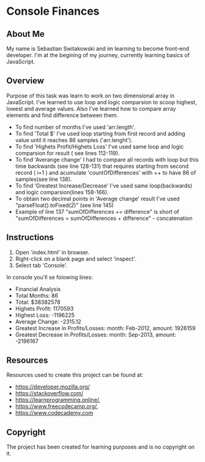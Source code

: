 # Console Finances

## About Me
My name is Sebastian Switakowski and im learning to become front-end developer. I'm at the begining of my journey, currently learning basics of JavaScript.
## Overview
Purpose of this task was learn to work on two dimensional array in JavaScript. I've learned to use loop and logic comparsion to scoop highest, lowest and average values. Also I've learned how to compare array elements and find difference between them.

* To find number of months I've used 'arr.length'.
* To find 'Total $' I've used loop starting from first record and adding value until it reaches 86 samples ('arr.lenght').
* To find 'Highets Profit/Highets Loss' I've used same loop and logic comparsion for result ( see lines 112-119).
* To find 'Averange change' I had to compare all records with loop but this time backwards (see line 128-131) that requires starting from second record ( i=1 ) and acumulate 'countOfDifferences' with ++ to have 86 of samples(see line 138).
* To find 'Greatest Increase/Decrease' I've used same loop(backwards) and logic comparsion(lines 158-166).
* To obtain two decimal points in 'Average change' result I've used "parseFloat().toFixed(2)"  (see line 145)
* Example of line 137 "sumOfDifferences += difference" is short of "sumOfDifferences = sumOfDifferences + difference" - concatenation

## Instructions
1. Open 'index.html' in browser.
2. Right-click on a blank page and select 'inspect'.
3. Select tab 'Console'.

In console you'll se folowing lines:
  
 * Financial Analysis 
 * Total Months: 86
 * Total: $38382578
 * Highets Profit: 1170593
 * Highest Loss: -1196225
 * Average Change: -2315.12
 * Greatest Increase in Profits/Losses: month: Feb-2012, amount: 1926159
 * Greatest Decrease in Profits/Losses: month: Sep-2013, amount: -2196167
## Resources
Resources used to create this project can be found at:
* https://developer.mozilla.org/
* https://stackoverflow.com/
* https://learnprogramming.online/,
* https://www.freecodecamp.org/,
* https://www.codecademy.com
## Copyright
The project has been created for learning purposes and is no copyright on it.  

